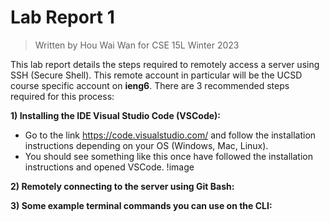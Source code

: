 # Lab Report 1
> Written by Hou Wai Wan for CSE 15L Winter 2023

This lab report details the steps required to remotely access a server using SSH (Secure Shell). This remote account in particular will be the UCSD course specific account on **ieng6**. There are 3 recommended steps required for this process:


**1) Installing the IDE Visual Studio Code (VSCode):**
* Go to the link https://code.visualstudio.com/ and follow the installation instructions depending on your OS (Windows, Mac, Linux).
* You should see something like this once have followed the installation instructions and opened VSCode. !image

**2) Remotely connecting to the server using Git Bash:**

**3) Some example terminal commands you can use on the CLI:**
